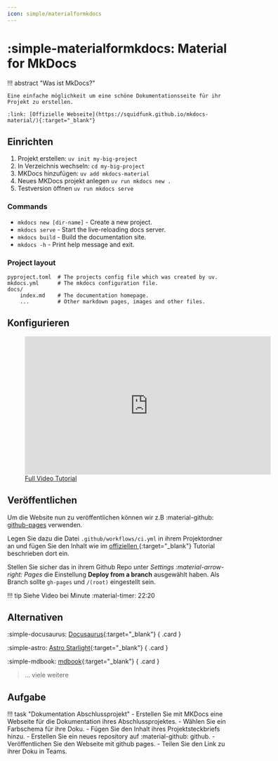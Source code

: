 ```yaml
---
icon: simple/materialformkdocs
---
```

# :simple-materialformkdocs: Material for MkDocs 


!!! abstract "Was ist MkDocs?"

    Eine einfache möglichkeit um eine schöne Dokumentationsseite für ihr Projekt zu erstellen.
    
    :link: [Offizielle Webseite](https://squidfunk.github.io/mkdocs-material/){:target="_blank"}

## Einrichten

1. Projekt erstellen: `uv init my-big-project`
2. In Verzeichnis wechseln: `cd my-big-project`
2. MKDocs hinzufügen: `uv add mkdocs-material`
4. Neues MKDocs projekt anlegen `uv run mkdocs new .`
5. Testversion öffnen `uv run mkdocs serve`


### Commands

* `mkdocs new [dir-name]` - Create a new project.
* `mkdocs serve` - Start the live-reloading docs server.
* `mkdocs build` - Build the documentation site.
* `mkdocs -h` - Print help message and exit.

### Project layout

    pyproject.toml  # The projects config file which was created by uv.
    mkdocs.yml      # The mkdocs configuration file.
    docs/
        index.md    # The documentation homepage.
        ...         # Other markdown pages, images and other files.


## Konfigurieren


<figure>
<iframe width="560" height="315" src="https://www.youtube-nocookie.com/embed/xlABhbnNrfI?si=HqoYkVmZGuMznjB6" title="YouTube video player" frameborder="0" allow="accelerometer; autoplay; clipboard-write; encrypted-media; gyroscope; picture-in-picture; web-share" referrerpolicy="strict-origin-when-cross-origin" allowfullscreen></iframe>
<figcaption><a href="https://www.youtube.com/watch?v=xlABhbnNrfI">Full Video Tutorial</a>
</figcaption></figure>


## Veröffentlichen

Um die Website nun zu veröffentlichen können wir z.B :material-github: [github-pages](https://docs.github.com/de/pages) verwenden.

Legen Sie dazu die Datei `.github/workflows/ci.yml` in ihrem Projektordner an und fügen Sie den Inhalt wie im [offiziellen ](https://squidfunk.github.io/mkdocs-material/publishing-your-site/){:target="_blank"} Tutorial beschrieben dort ein.

Stellen Sie sicher das in ihrem Github Repo unter _Settings :material-arrow-right: Pages_ die Einstellung __Deploy from a branch__ ausgewählt haben. Als Branch sollte `gh-pages` und `/(root)` eingestellt sein.

!!! tip
    Siehe Video bei Minute :material-timer: 22:20 

    
## Alternativen



<div class="grid" markdown>

:simple-docusaurus: [Docusaurus](https://docusaurus.io/){:target="_blank"}
{ .card }

:simple-astro: [Astro Starlight](https://starlight.astro.build/de/){:target="_blank"}
{ .card }

:simple-mdbook: [mdbook](https://rust-lang.github.io/mdBook/){:target="_blank"}
{ .card }

> ... viele weitere

</div>



## Aufgabe

!!! task "Dokumentation Abschlussprojekt"
    - Erstellen Sie mit MKDocs eine Webseite für die Dokumentation ihres Abschlussprojektes.
    - Wählen Sie ein Farbschema für ihre Doku.
    - Fügen Sie den Inhalt ihres Projektsteckbriefs hinzu.
    - Erstellen Sie ein neues repository auf :material-github: github.
    - Veröffentlichen Sie den Webseite mit github pages.
    - Teilen Sie den Link zu ihrer Doku in Teams.